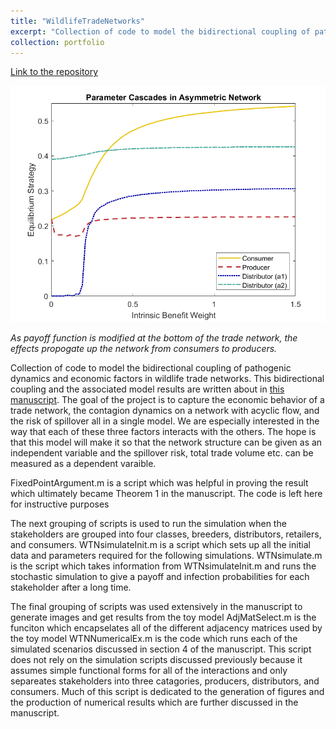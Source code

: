 ```yaml
---
title: "WildlifeTradeNetworks"
excerpt: "Collection of code to model the bidirectional coupling of pathogenic dynamics and economic factors in wildlife trade networks.<br/><img src='/images/WildlifeTradeImage.png'>"
collection: portfolio
---
```


[Link to the repository ](https://github.com/feffermanlab/JSM_2024_WildlifeTradeNetworks)

<img src='/images/WildlifeTradeImage.png'>

<i>As payoff function is modified at the bottom of the trade network, the effects propogate up the network from consumers to producers.</i> 

Collection of code to model the bidirectional coupling of pathogenic dynamics and economic factors in wildlife trade networks. This bidirectional coupling and the associated model results are written about in [this manuscript](http://jmcalis.github.io/files/mcalister2025c.pdf). The goal of the project is to capture the economic behavior of a trade network, the contagion dynamics on a network with acyclic flow, and the risk of spillover all in a single model. We are especially interested in the way that each of these three factors interacts with the others. The hope is that this model will make it so that the network structure can be given as an independent variable and the spillover risk, total trade volume etc. can be measured as a dependent varaible.

FixedPointArgument.m is a script which was helpful in proving the result which ultimately became Theorem 1 in the manuscript. The code is left here for instructive purposes

The next grouping of scripts is used to run the simulation when the stakeholders are grouped into four classes, breeders, distributors, retailers, and consumers. WTNsimulateInit.m is a script which sets up all the initial data and parameters required for the following simulations. WTNsimulate.m is the script which takes information from WTNsimulateInit.m and runs the stochastic simulation to give a payoff and infection probabilities for each stakeholder after a long time.

The final grouping of scripts was used extensively in the manuscript to generate images and get results from the toy model AdjMatSelect.m is the funciton which encapselates all of the different adjacency matrices used by the toy model WTNNumericalEx.m is the code which runs each of the simulated scenarios discussed in section 4 of the manuscript. This script does not rely on the simulation scripts discussed previously because it assumes simple functional forms for all of the interactions and only separeates stakeholders into three catagories, producers, distributors, and consumers. Much of this script is dedicated to the generation of figures and the production of numerical results which are further discussed in the manuscript.